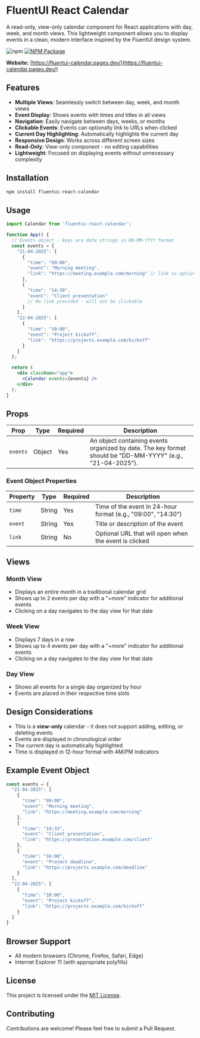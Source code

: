# FluentUI React Calendar

A read-only, view-only calendar component for React applications with day, week, and month views. This lightweight component allows you to display events in a clean, modern interface inspired by the FluentUI design system.

![npm](https://img.shields.io/npm/v/fluentui-react-calendar)
[![NPM Package](https://img.shields.io/badge/npm-fluentui--react--calendar-blue)](https://www.npmjs.com/package/fluentui-react-calendar)

**Website:** [https://fluentui-calendar.pages.dev/](https://fluentui-calendar.pages.dev/)


## Features

- **Multiple Views**: Seamlessly switch between day, week, and month views
- **Event Display**: Shows events with times and titles in all views
- **Navigation**: Easily navigate between days, weeks, or months
- **Clickable Events**: Events can optionally link to URLs when clicked
- **Current Day Highlighting**: Automatically highlights the current day
- **Responsive Design**: Works across different screen sizes
- **Read-Only**: View-only component - no editing capabilities
- **Lightweight**: Focused on displaying events without unnecessary complexity

## Installation

```bash
npm install fluentui-react-calendar
```

## Usage

```jsx
import Calendar from 'fluentui-react-calendar';

function App() {
  // Events object - keys are date strings in DD-MM-YYYY format
  const events = {
    "21-04-2025": [
      { 
        "time": "09:00", 
        "event": "Morning meeting", 
        "link": "https://meeting.example.com/morning" // link is optional
      },
      { 
        "time": "14:30", 
        "event": "Client presentation" 
        // No link provided - will not be clickable
      }
    ],
    "22-04-2025": [
      { 
        "time": "10:00", 
        "event": "Project kickoff", 
        "link": "https://projects.example.com/kickoff" 
      }
    ]
  };

  return (
    <div className="app">
      <Calendar events={events} />
    </div>
  );
}
```

## Props

| Prop | Type | Required | Description |
|------|------|----------|-------------|
| `events` | Object | Yes | An object containing events organized by date. The key format should be "DD-MM-YYYY" (e.g., "21-04-2025"). |

### Event Object Properties

| Property | Type | Required | Description |
|----------|------|----------|-------------|
| `time` | String | Yes | Time of the event in 24-hour format (e.g., "09:00", "14:30") |
| `event` | String | Yes | Title or description of the event |
| `link` | String | No | Optional URL that will open when the event is clicked |

## Views

### Month View
- Displays an entire month in a traditional calendar grid
- Shows up to 2 events per day with a "+more" indicator for additional events
- Clicking on a day navigates to the day view for that date

### Week View
- Displays 7 days in a row
- Shows up to 4 events per day with a "+more" indicator for additional events
- Clicking on a day navigates to the day view for that date

### Day View
- Shows all events for a single day organized by hour
- Events are placed in their respective time slots

## Design Considerations

- This is a **view-only** calendar - it does not support adding, editing, or deleting events
- Events are displayed in chronological order
- The current day is automatically highlighted
- Time is displayed in 12-hour format with AM/PM indicators

## Example Event Object

```javascript
const events = {
  "21-04-2025": [
    { 
      "time": "09:00", 
      "event": "Morning meeting", 
      "link": "https://meeting.example.com/morning" 
    },
    { 
      "time": "14:33", 
      "event": "Client presentation", 
      "link": "https://presentation.example.com/client" 
    },
    { 
      "time": "16:00", 
      "event": "Project deadline", 
      "link": "https://projects.example.com/deadline" 
    }
  ],
  "22-04-2025": [
    { 
      "time": "10:00", 
      "event": "Project kickoff", 
      "link": "https://projects.example.com/kickoff" 
    }
  ]
}
```

## Browser Support

- All modern browsers (Chrome, Firefox, Safari, Edge)
- Internet Explorer 11 (with appropriate polyfills)

## License

This project is licensed under the [MIT License](LICENSE).

## Contributing

Contributions are welcome! Please feel free to submit a Pull Request.